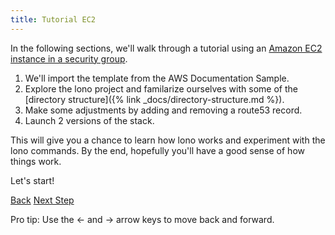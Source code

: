 ```yaml
---
title: Tutorial EC2
---
```


In the following sections, we'll walk through a tutorial using an [Amazon EC2 instance in a security group](https://docs.aws.amazon.com/AWSCloudFormation/latest/UserGuide/sample-templates-services-us-west-2.html#w2ab2c23c48c13c15).

1. We'll import the template from the AWS Documentation Sample.
2. Explore the lono project and familarize ourselves with some of the [directory structure]({% link _docs/directory-structure.md %}).
3. Make some adjustments by adding and removing a route53 record.
4. Launch 2 versions of the stack.

This will give you a chance to learn how lono works and experiment with the lono commands. By the end, hopefully you'll have a good sense of how things work.

Let's start!

<a id="prev" class="btn btn-basic" href="{% link _docs/install.md %}">Back</a>
<a id="next" class="btn btn-primary" href="">Next Step</a>
<p class="keyboard-tip">Pro tip: Use the <- and -> arrow keys to move back and forward.</p>

